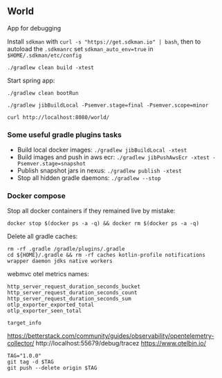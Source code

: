 ## World

App for debugging

Install `sdkman` with `curl -s "https://get.sdkman.io" | bash`, then to autoload the `.sdkmanrc`
set `sdkman_auto_env=true` in `$HOME/.sdkman/etc/config`

```shell
./gradlew clean build -xtest
```

Start spring app:

```shell
./gradlew clean bootRun
```

```shell
./gradlew jibBuildLocal -Psemver.stage=final -Psemver.scope=minor
```

```shell
curl http://localhost:8080/world/
```

### Some useful gradle plugins tasks

- Build local docker images: `./gradlew jibBuildLocal -xtest`
- Build images and push in aws ecr: `./gradlew jibPushAwsEcr -xtest -Psemver.stage=snapshot`
- Publish snapshot jars in nexus: `./gradlew publish -xtest`
- Stop all hidden gradle daemons: `./gradlew --stop`

### Docker compose

Stop all docker containers if they remained live by mistake:

```shell 
docker stop $(docker ps -a -q) && docker rm $(docker ps -a -q)
```

Delete all gradle caches:
```shell
rm -rf .gradle /gradle/plugins/.gradle
cd ${HOME}/.gradle && rm -rf caches kotlin-profile notifications wrapper daemon jdks native workers
```

webmvc otel metrics names:
```
http_server_request_duration_seconds_bucket
http_server_request_duration_seconds_count
http_server_request_duration_seconds_sum
otlp_exporter_exported_total
otlp_exporter_seen_total

target_info
```

https://betterstack.com/community/guides/observability/opentelemetry-collector/
http://localhost:55679/debug/tracez
https://www.otelbin.io/

```shell
TAG="1.0.0"
git tag -d $TAG
git push --delete origin $TAG
```